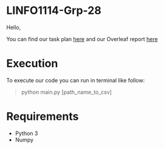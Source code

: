 # LINFO1114-Grp-28
Hello,

You  can find our task plan [here](https://docs.google.com/document/d/1dfTFZZ5cLI3sNEXIAakiu3PCG2pTZDInl3NDnkdSpoI/edit?usp=sharing) and our Overleaf report [here](https://www.overleaf.com/6244655346yrgmptbndpkd)

# Execution 
To execute our code you can run in terminal like follow:
> python main.py [path_name_to_csv]

# Requirements
* Python 3
* Numpy 